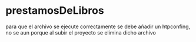 # prestamosDeLibros
para que el archivo se ejecute correctamente se debe añadir un htpconfing, no se aun porque al subir el proyecto se elimina dicho archivo